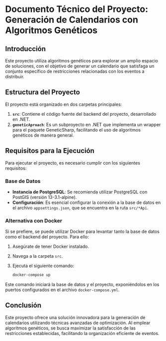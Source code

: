 # Documento Técnico del Proyecto: Generación de Calendarios con Algoritmos Genéticos

## Introducción

Este proyecto utiliza algoritmos genéticos para explorar un amplio espacio de soluciones, con el objetivo de generar un calendario que satisfaga un conjunto específico de restricciones relacionadas con los eventos a distribuir. 

## Estructura del Proyecto

El proyecto está organizado en dos carpetas principales:

1. **`src`**: Contiene el código fuente del backend del proyecto, desarrollado en .NET.
2. **`geneticAproach`**: Es un subproyecto en .NET que implementa un wrapper para el paquete GeneticSharp, facilitando el uso de algoritmos genéticos de manera general.

## Requisitos para la Ejecución

Para ejecutar el proyecto, es necesario cumplir con los siguientes requisitos:

### Base de Datos

- **Instancia de PostgreSQL**: Se recomienda utilizar PostgreSQL con PostGIS (versión 13-3.1-alpine). 
- **Configuración**: Es esencial configurar la conexión a la base de datos en el archivo `appsettings.json`, que se encuentra en la ruta `src/*Api`.

### Alternativa con Docker

Si se prefiere, se puede utilizar Docker para levantar tanto la base de datos como el backend del proyecto. Para ello:

1. Asegúrate de tener Docker instalado.
2. Navega a la carpeta `src`.
3. Ejecuta el siguiente comando:

   ```bash
   docker-compose up
   ```

Este comando iniciará la base de datos y el proyecto, exponiéndolos en los puertos configurados en el archivo `docker-compose.yml`.

## Conclusión

Este proyecto ofrece una solución innovadora para la generación de calendarios utilizando técnicas avanzadas de optimización. Al emplear algoritmos genéticos, se busca maximizar la satisfacción de las restricciones establecidas, facilitando la organización eficiente de eventos.
